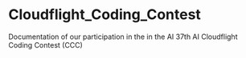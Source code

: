 # Cloudflight_Coding_Contest
Documentation of our participation in the in the AI 37th AI Cloudflight Coding Contest (CCC)
